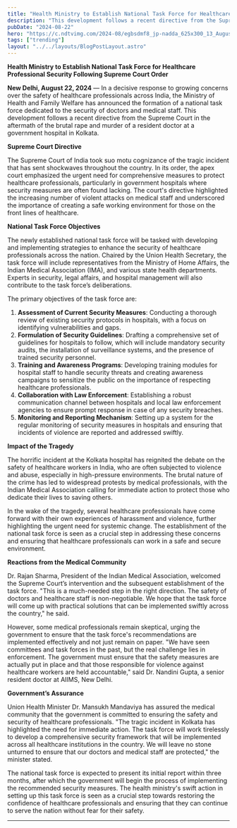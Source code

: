 ```yaml
---
title: "Health Ministry to Establish National Task Force for Healthcare Professional Security Following Supreme Court Order"
description: "This development follows a recent directive from the Supreme Court in the aftermath of the brutal rape and murder of a resident doctor at a government hospital in Kolkata."
pubDate: "2024-08-22"
hero: "https://c.ndtvimg.com/2024-08/egbsdmf8_jp-nadda_625x300_13_August_24.jpg?im=FeatureCrop,algorithm=dnn,width=1200,height=738"
tags: ["trending"]
layout: "../../layouts/BlogPostLayout.astro"
---
```

**Health Ministry to Establish National Task Force for Healthcare Professional Security Following Supreme Court Order**

**New Delhi, August 22, 2024** — In a decisive response to growing concerns over the safety of healthcare professionals across India, the Ministry of Health and Family Welfare has announced the formation of a national task force dedicated to the security of doctors and medical staff. This development follows a recent directive from the Supreme Court in the aftermath of the brutal rape and murder of a resident doctor at a government hospital in Kolkata.

**Supreme Court Directive**

The Supreme Court of India took suo motu cognizance of the tragic incident that has sent shockwaves throughout the country. In its order, the apex court emphasized the urgent need for comprehensive measures to protect healthcare professionals, particularly in government hospitals where security measures are often found lacking. The court's directive highlighted the increasing number of violent attacks on medical staff and underscored the importance of creating a safe working environment for those on the front lines of healthcare.

**National Task Force Objectives**

The newly established national task force will be tasked with developing and implementing strategies to enhance the security of healthcare professionals across the nation. Chaired by the Union Health Secretary, the task force will include representatives from the Ministry of Home Affairs, the Indian Medical Association (IMA), and various state health departments. Experts in security, legal affairs, and hospital management will also contribute to the task force’s deliberations.

The primary objectives of the task force are:
1. **Assessment of Current Security Measures**: Conducting a thorough review of existing security protocols in hospitals, with a focus on identifying vulnerabilities and gaps.
2. **Formulation of Security Guidelines**: Drafting a comprehensive set of guidelines for hospitals to follow, which will include mandatory security audits, the installation of surveillance systems, and the presence of trained security personnel.
3. **Training and Awareness Programs**: Developing training modules for hospital staff to handle security threats and creating awareness campaigns to sensitize the public on the importance of respecting healthcare professionals.
4. **Collaboration with Law Enforcement**: Establishing a robust communication channel between hospitals and local law enforcement agencies to ensure prompt response in case of any security breaches.
5. **Monitoring and Reporting Mechanism**: Setting up a system for the regular monitoring of security measures in hospitals and ensuring that incidents of violence are reported and addressed swiftly.

**Impact of the Tragedy**

The horrific incident at the Kolkata hospital has reignited the debate on the safety of healthcare workers in India, who are often subjected to violence and abuse, especially in high-pressure environments. The brutal nature of the crime has led to widespread protests by medical professionals, with the Indian Medical Association calling for immediate action to protect those who dedicate their lives to saving others.

In the wake of the tragedy, several healthcare professionals have come forward with their own experiences of harassment and violence, further highlighting the urgent need for systemic change. The establishment of the national task force is seen as a crucial step in addressing these concerns and ensuring that healthcare professionals can work in a safe and secure environment.

**Reactions from the Medical Community**

Dr. Rajan Sharma, President of the Indian Medical Association, welcomed the Supreme Court’s intervention and the subsequent establishment of the task force. "This is a much-needed step in the right direction. The safety of doctors and healthcare staff is non-negotiable. We hope that the task force will come up with practical solutions that can be implemented swiftly across the country," he said.

However, some medical professionals remain skeptical, urging the government to ensure that the task force's recommendations are implemented effectively and not just remain on paper. "We have seen committees and task forces in the past, but the real challenge lies in enforcement. The government must ensure that the safety measures are actually put in place and that those responsible for violence against healthcare workers are held accountable," said Dr. Nandini Gupta, a senior resident doctor at AIIMS, New Delhi.

**Government’s Assurance**

Union Health Minister Dr. Mansukh Mandaviya has assured the medical community that the government is committed to ensuring the safety and security of healthcare professionals. "The tragic incident in Kolkata has highlighted the need for immediate action. The task force will work tirelessly to develop a comprehensive security framework that will be implemented across all healthcare institutions in the country. We will leave no stone unturned to ensure that our doctors and medical staff are protected," the minister stated.

The national task force is expected to present its initial report within three months, after which the government will begin the process of implementing the recommended security measures. The health ministry's swift action in setting up this task force is seen as a crucial step towards restoring the confidence of healthcare professionals and ensuring that they can continue to serve the nation without fear for their safety.

---